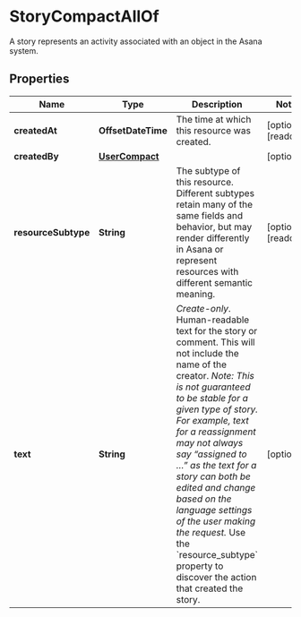 

# StoryCompactAllOf

A story represents an activity associated with an object in the Asana system.

## Properties

| Name | Type | Description | Notes |
|------------ | ------------- | ------------- | -------------|
|**createdAt** | **OffsetDateTime** | The time at which this resource was created. |  [optional] [readonly] |
|**createdBy** | [**UserCompact**](UserCompact.md) |  |  [optional] |
|**resourceSubtype** | **String** | The subtype of this resource. Different subtypes retain many of the same fields and behavior, but may render differently in Asana or represent resources with different semantic meaning. |  [optional] [readonly] |
|**text** | **String** | *Create-only*. Human-readable text for the story or comment. This will not include the name of the creator. *Note: This is not guaranteed to be stable for a given type of story. For example, text for a reassignment may not always say “assigned to …” as the text for a story can both be edited and change based on the language settings of the user making the request.* Use the &#x60;resource_subtype&#x60; property to discover the action that created the story. |  [optional] |



